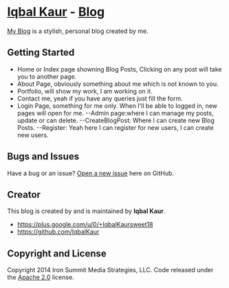 # [Iqbal Kaur](http://iqbalkaur.azurewebsites.net) - [Blog](http://iqbalkaur.azurewebsites.net/index.aspx)

[My Blog](http://iqbalkaur.azurewebsites.com/index.aspx/) is a stylish, personal blog created by me.

## Getting Started

* Home or Index page showning Blog Posts, Clicking on any post will take you to another page.
* About Page, obviously something about me which is not known to you.
* Portfolio, will show my work, I am working on it.
* Contact me, yeah if you have any queries just fill the form.
* Login Page, something for me only. When I'll be able to logged in, new pages will open for me.
	--Admin page:where I can manage my posts, update or can delete.
	--CreateBlogPost: Where I can create new Blog Posts.
	--Register: Yeah here I can register for new users, I can create new users.

## Bugs and Issues

Have a bug or an issue? [Open a new issue](https://https://github.com/IqbalKaur/iqbalkaur/issues) here on GitHub.

## Creator

This blog is created by and is maintained by **Iqbal Kaur**.

* https://plus.google.com/u/0/+IqbalKaursweet18
* https://github.com/IqbalKaur

## Copyright and License

Copyright 2014 Iron Summit Media Strategies, LLC. Code released under the [Apache 2.0](https://github.com/IronSummitMedia/startbootstrap-clean-blog/blob/gh-pages/LICENSE) license.